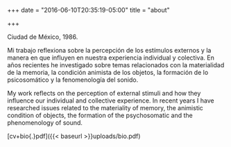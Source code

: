 +++
date = "2016-06-10T20:35:19-05:00"
title = "about"

+++
</br>

Ciudad de México, 1986.

Mi trabajo reflexiona sobre la percepción de los estímulos externos y la manera en que influyen en nuestra experiencia individual y colectiva. En años recientes he investigado sobre temas relacionados con la materialidad de la memoria, la condición animista de los objetos, la formación de lo psicosomático y la fenomenología del sonido.
<p class="english">My work reflects on the perception of external stimuli and how they influence our individual and collective experience. In recent years I have researched issues related to the materiality of memory, the animistic condition of objects, the formation of the psychosomatic and the phenomenology of sound.</p>

[cv+bio{.}pdf]({{< baseurl >}}uploads/bio.pdf)

<script type="text/javascript" language="javascript">for(coded="4kZyH4yk@UACh.Dio",key="Q7tSUgD4n9IheaoBLW6yFsvOrZRYMlHkmb3wipTCG5P10qKfujXxc8ANdJVz2E",shift=coded.length,link="",i=0;i<coded.length;i++)-1==key.indexOf(coded.charAt(i))?(ltr=coded.charAt(i),link+=ltr):(ltr=(key.indexOf(coded.charAt(i))-shift+key.length)%key.length,link+=key.charAt(ltr));document.write("<a href='mailto:"+link+"'>"+link+"</a>");</script>